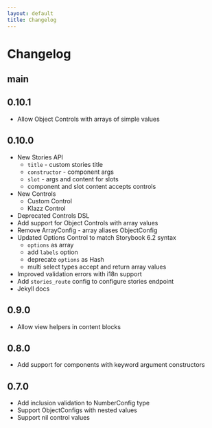 ```yaml
---
layout: default
title: Changelog
---
```


# Changelog

## main

## 0.10.1

* Allow Object Controls with arrays of simple values

## 0.10.0

* New Stories API
  * `title` - custom stories title 
  * `constructor` - component args
  * `slot` - args and content for slots
  * component and slot content accepts controls
* New Controls
  * Custom Control
  * Klazz Control
* Deprecated Controls DSL
* Add support for Object Controls with array values
* Remove ArrayConfig - array aliases ObjectConfig
* Updated Options Control to match Storybook 6.2 syntax
  * `options` as array
  * add `labels` option
  * deprecate `options` as Hash
  * multi select types accept and return array values
* Improved validation errors with i18n support
* Add `stories_route` config to configure stories endpoint
* Jekyll docs

## 0.9.0

* Allow view helpers in content blocks

## 0.8.0

* Add support for components with keyword argument constructors

## 0.7.0

* Add inclusion validation to NumberConfig type
* Support ObjectConfigs with nested values
* Support nil control values